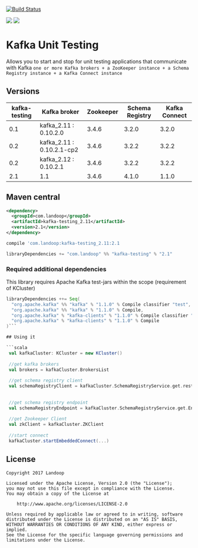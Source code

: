 [![Build Status](https://travis-ci.org/Landoop/kafka-testing.svg?branch=master)](https://travis-ci.org/Landoop/kafka-testing) 

[<img src="https://img.shields.io/maven-central/v/com.landoop/kafka-testing_2.11.svg?label=latest%20release%20for%20Scala%202.11"/>](http://search.maven.org/#search%7Cga%7C1%7Ckafka-testing_2.11)
[<img src="https://img.shields.io/maven-central/v/com.landoop/kafka-testing_2.12.svg?label=latest%20release%20for%20Scala%202.12"/>](http://search.maven.org/#search%7Cga%7C1%7Ckafka-testing_2.12)

# Kafka Unit Testing

Allows you to start and stop for unit testing applications that communicate with Kafka `one or more Kafka brokers + a ZooKeeper instance + a Schema Registry instance + a Kafka Connect instance`

## Versions

| kafka-testing | Kafka broker              | Zookeeper | Schema Registry | Kafka Connect |
|---------------|---------------------------|-----------| ----------------| --------------|
| 0.1           | kafka_2.11 : 0.10.2.0     | 3.4.6     |           3.2.0 |         3.2.0 |
| 0.2           | kafka_2.11 : 0.10.2.1-cp2 | 3.4.6     |           3.2.2 |         3.2.2 |
| 0.2           | kafka_2.12 : 0.10.2.1     | 3.4.6     |           3.2.2 |         3.2.2 |
| 2.1           | 1.1                       | 3.4.6     |           4.1.0 |         1.1.0 |

## Maven central

```xml
<dependency>
  <groupId>com.landoop</groupId>
  <artifactId>kafka-testing_2.11</artifactId>
  <version>2.1</version>
</dependency>
```

```gradle
compile 'com.landoop:kafka-testing_2.11:2.1

```

```sbt
libraryDependencies += "com.landoop" %% "kafka-testing" % "2.1"
```

### Required additional dependencies
This library requires Apache Kafka test-jars within the scope (requirement of KCluster)
```sbt
libraryDependencies ++= Seq(
  "org.apache.kafka" %% "kafka" % "1.1.0" % Compile classifier "test",
  "org.apache.kafka" %% "kafka" % "1.1.0" % Compile,
  "org.apache.kafka" % "kafka-clients" % "1.1.0" % Compile classifier "test",
  "org.apache.kafka" % "kafka-clients" % "1.1.0" % Compile
)```

## Using it

```scala
 val kafkaCluster: KCluster = new KCluster()
 
 //get kafka brokers
 val brokers = kafkaCluster.BrokersList
 
 //get schema registry client
 val schemaRegistryClient = kafkaCluster.SchemaRegistryService.get.restClient
 
 
 //get schema registry endpoint
 val schemaRegistryEndpoint = kafkaCluster.SchemaRegistryService.get.Endpoint
 
 //get Zookeeper Client
 val zkClient = kafkaCluster.ZKClient
 
 //start connect
 kafkaCluster.startEmbeddedConnect(...)
```

## License

```
Copyright 2017 Landoop

Licensed under the Apache License, Version 2.0 (the "License");
you may not use this file except in compliance with the License.
You may obtain a copy of the License at

    http://www.apache.org/licenses/LICENSE-2.0

Unless required by applicable law or agreed to in writing, software
distributed under the License is distributed on an "AS IS" BASIS,
WITHOUT WARRANTIES OR CONDITIONS OF ANY KIND, either express or implied.
See the License for the specific language governing permissions and
limitations under the License.
```
